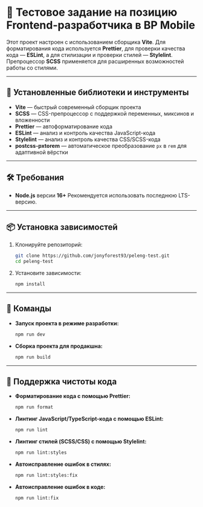 # 🧪 Тестовое задание на позицию Frontend-разработчика в **BP Mobile**

Этот проект настроен с использованием сборщика **Vite**.
Для форматирования кода используется **Prettier**, для проверки качества кода — **ESLint**, а для стилизации и проверки стилей — **Stylelint**.
Препроцессор **SCSS** применяется для расширенных возможностей работы со стилями.

---

## 🔧 Установленные библиотеки и инструменты

- **Vite** — быстрый современный сборщик проекта
- **SCSS** — CSS-препроцессор с поддержкой переменных, миксинов и вложенности
- **Prettier** — автоформатирование кода
- **ESLint** — анализ и контроль качества JavaScript-кода
- **Stylelint** — анализ и контроль качества CSS/SCSS-кода
- **postcss-pxtorem** — автоматическое преобразование `px` в `rem` для адаптивной вёрстки

---

## 🛠 Требования

- **Node.js** версии **16+**
Рекомендуется использовать последнюю LTS-версию.

---

## 📦 Установка зависимостей

1. Клонируйте репозиторий:

   ```bash
   git clone https://github.com/jonyforest93/peleng-test.git
   cd peleng-test
   ```

2. Установите зависимости:

   ```bash
   npm install
   ```

---

## 🚀 Команды

- **Запуск проекта в режиме разработки:**

  ```bash
  npm run dev
  ```

- **Сборка проекта для продакшна:**

  ```bash
  npm run build
  ```

---

## 🧹 Поддержка чистоты кода

- **Форматирование кода с помощью Prettier:**

  ```bash
  npm run format
  ```

- **Линтинг JavaScript/TypeScript-кода с помощью ESLint:**

  ```bash
  npm run lint
  ```

- **Линтинг стилей (SCSS/CSS) с помощью Stylelint:**

  ```bash
  npm run lint:styles
  ```

- **Автоисправление ошибок в стилях:**

  ```bash
  npm run lint:styles:fix
  ```

- **Автоисправление ошибок в коде:**

  ```bash
  npm run lint:fix
  ```
